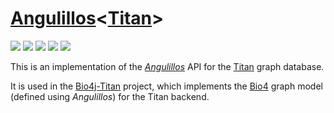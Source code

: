 # [Angulillos]()<[Titan](http://titandb.io)>

[![](https://travis-ci.org/bio4j/angulillos-titan.svg?branch=master)](https://travis-ci.org/bio4j/angulillos-titan)
[![](https://img.shields.io/codacy/21d03d1e40714426a6514468c3d08d0f.svg)](https://www.codacy.com/app/era7/angulillos-titan)
[![](http://github-release-version.herokuapp.com/github/bio4j/angulillos-titan/release.svg)](https://github.com/bio4j/angulillos-titan/releases/latest)
[![](https://img.shields.io/badge/license-AGPLv3-blue.svg)](https://tldrlegal.com/license/gnu-affero-general-public-license-v3-%28agpl-3.0%29)
[![](https://img.shields.io/badge/contact-gitter_chat-dd1054.svg)](https://gitter.im/bio4j/angulillos-titan)

This is an implementation of the [_Angulillos_](https://github.com/bio4j/angulillos) API for the [Titan](http://titandb.io) graph database.

It is used in the [Bio4j-Titan](https://github.com/bio4j/bio4j-titan) project, which implements the [Bio4](https://github.com/bio4j/bio4j) graph model (defined using _Angulillos_) for the Titan backend.
